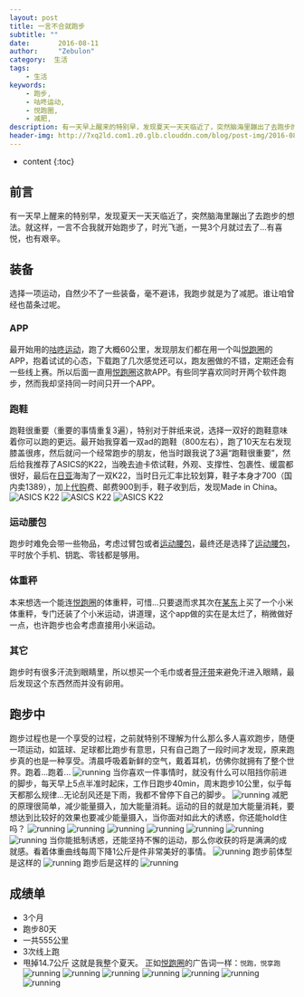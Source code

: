 ```yaml
---
layout: post
title: 一言不合就跑步
subtitle: ""
date:       2016-08-11
author:     "Zebulon"
category:  生活
tags:
    - 生活
keywords:
    - 跑步,
    - 咕咚运动,
    - 悦跑圈,
    - 减肥,
description: 有一天早上醒来的特别早，发现夏天一天天临近了，突然脑海里蹦出了去跑步的想法。就这样，一言不合我就开始跑步了，时光飞逝，一晃3个月就过去了...有喜悦，也有艰辛。
header-img: http://7xq2ld.com1.z0.glb.clouddn.com/blog/post-img/2016-08-10-running-1.JPG
---
```


* content
{:toc}

## 前言

有一天早上醒来的特别早，发现夏天一天天临近了，突然脑海里蹦出了去跑步的想法。就这样，一言不合我就开始跑步了，时光飞逝，一晃3个月就过去了...有喜悦，也有艰辛。

## 装备

选择一项运动，自然少不了一些装备，毫不避讳，我跑步就是为了减肥。谁让咱曾经也苗条过呢。

### APP

最开始用的[咕咚运动](http://www.codoon.com/)，跑了大概60公里，发现朋友们都在用一个叫[悦跑圈](http://www.thejoyrun.com/)的APP，抱着试试的心态，下载跑了几次感觉还可以，跑友圈做的不错，定期还会有一些线上赛。所以后面一直用[悦跑圈](http://www.thejoyrun.com/)这款APP。有些同学喜欢同时开两个软件跑步，然而我却坚持同一时间只开一个APP。

### 跑鞋

跑鞋很重要（重要的事情重复3遍），特别对于胖纸来说，选择一双好的跑鞋意味着你可以跑的更远。最开始我穿着一双ad的跑鞋（800左右），跑了10天左右发现膝盖很疼，然后就问一个经常跑步的朋友，他当时跟我说了3遍“跑鞋很重要”，然后给我推荐了ASICS的K22，当晚去迪卡侬试鞋，外观、支撑性、包裹性、缓震都很好，最后在[日亚](https://www.amazon.co.jp/s/ref=nb_sb_noss?__mk_zh_CN=%E4%BA%9A%E9%A9%AC%E9%80%8A%E7%BD%91%E7%AB%99&url=search-alias%3Daps&field-keywords=K22&rh=i%3Aaps%2Ck%3AK22)海淘了一双K22，当时日元汇率比较划算，鞋子本身才700（国内卖1389），加上[代购](https://item.taobao.com/item.htm?spm=a1z09.2.0.0.x86f9M&id=522739392264&_u=n2r86unfbe7)费、邮费900到手，鞋子收到后，发现Made in China。
![ASICS K22](http://7xq2ld.com1.z0.glb.clouddn.com/blog/post-img/2016-08-10-shoes-1.JPG)
![ASICS K22](http://7xq2ld.com1.z0.glb.clouddn.com/blog/post-img/2016-08-10-shoes-2.JPG)
![ASICS K22](http://7xq2ld.com1.z0.glb.clouddn.com/blog/post-img/2016-08-10-shoes-3.JPG)

### 运动腰包

跑步时难免会带一些物品，考虑过臂包或者[运动腰包](https://detail.tmall.com/item.htm?id=41683379093&spm=a1z09.2.0.0.x86f9M&_u=n2r86unc430)，最终还是选择了[运动腰包](https://detail.tmall.com/item.htm?id=41683379093&spm=a1z09.2.0.0.x86f9M&_u=n2r86unc430)，平时放个手机、钥匙、零钱都是够用。

### 体重秤

本来想选一个能连[悦跑圈](http://www.thejoyrun.com/)的体重秤，可惜...只要退而求其次在[某东](http://item.jd.com/1545210.html)上买了一个小米体重秤，专门还装了个小米运动，讲道理，这个app做的实在是太烂了，稍微做好一点，也许跑步也会考虑直接用小米运动。

### 其它

跑步时有很多汗流到眼睛里，所以想买一个毛巾或者[导汗带](https://detail.tmall.com/item.htm?id=528990424659&spm=a1z09.2.0.0.x86f9M&_u=n2r86un36a9)来避免汗进入眼睛，最后发现这个东西然而并没有卵用。

## 跑步中

跑步过程也是一个享受的过程，之前就特别不理解为什么那么多人喜欢跑步，随便一项运动，如篮球、足球都比跑步有意思，只有自己跑了一段时间才发现，原来跑步真的也是一种享受。清晨呼吸着新鲜的空气，戴着耳机，仿佛你就拥有了整个世界。跑着...跑着...
![running](http://7xq2ld.com1.z0.glb.clouddn.com/blog/post-img/2016-08-10-running-1.JPG)
当你喜欢一件事情时，就没有什么可以阻挡你前进的脚步，每天早上5点半准时起床，工作日跑步40min，周末跑步10公里，似乎每天都那么规律...无论刮风还是下雨，我都不曾停下自己的脚步。
![running](http://7xq2ld.com1.z0.glb.clouddn.com/blog/post-img/2016-08-10-running-2.JPG)
减肥的原理很简单，减少能量摄入，加大能量消耗。运动的目的就是加大能量消耗，要想达到比较好的效果也要减少能量摄入，当你面对如此大的诱惑，你还能hold住吗？
![running](http://7xq2ld.com1.z0.glb.clouddn.com/blog/post-img/2016-08-10-cakes-2.JPG)
![running](http://7xq2ld.com1.z0.glb.clouddn.com/blog/post-img/2016-08-10-cakes-3.JPG)
![running](http://7xq2ld.com1.z0.glb.clouddn.com/blog/post-img/2016-08-10-cakes-4.JPG)
![running](http://7xq2ld.com1.z0.glb.clouddn.com/blog/post-img/2016-08-10-cakes-5.JPG)
![running](http://7xq2ld.com1.z0.glb.clouddn.com/blog/post-img/2016-08-10-cakes-6.JPG)
![running](http://7xq2ld.com1.z0.glb.clouddn.com/blog/post-img/2016-08-10-cakes-7.JPG)
![running](http://7xq2ld.com1.z0.glb.clouddn.com/blog/post-img/2016-08-10-cakes-8.JPG)
当你能抵制诱惑，还能坚持不懈的运动，那么你收获的将是满满的成就感。看着体重曲线每周下降1公斤是件非常美好的事情。
![running](http://7xq2ld.com1.z0.glb.clouddn.com/blog/post-img/2016-08-10-running-8.PNG)
跑步前体型是这样的
![running](http://7xq2ld.com1.z0.glb.clouddn.com/blog/post-img/2016-08-10-running-5.JPG)
跑步后是这样的
![running](http://7xq2ld.com1.z0.glb.clouddn.com/blog/post-img/2016-08-10-running-3.JPG)


## 成绩单

- 3个月
- 跑步80天
- 一共555公里
- 3次线上跑
- 甩掉14.7公斤
这就是我整个夏天。
正如[悦跑圈](http://www.thejoyrun.com/)的广告词一样：```悦跑，悦享跑```
![running](http://7xq2ld.com1.z0.glb.clouddn.com/blog/post-img/2016-08-10-running-4.JPG)
![running](http://7xq2ld.com1.z0.glb.clouddn.com/blog/post-img/2016-08-10-running-6.JPG)
![running](http://7xq2ld.com1.z0.glb.clouddn.com/blog/post-img/2016-08-10-running-7.JPG)
![running](http://7xq2ld.com1.z0.glb.clouddn.com/blog/post-img/2016-08-10-running-8.PNG)
![running](http://7xq2ld.com1.z0.glb.clouddn.com/blog/post-img/2016-08-10-running-9.PNG)
![running](http://7xq2ld.com1.z0.glb.clouddn.com/blog/post-img/2016-08-10-running-10.PNG)
![running](http://7xq2ld.com1.z0.glb.clouddn.com/blog/post-img/2016-08-10-running-11.PNG)




